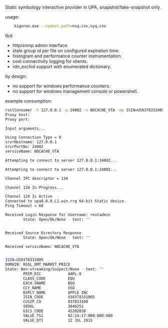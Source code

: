 Static symbology interactive provider in UPA, snapshot/fake-snapshot only.

usage:

```bash
	kigoron.exe --symbol-path=nsq.csv,nyq.csv
```

tbd:

 * http/snmp admin interface.
 * stale group id per file on configured expiration time.
 * histogram and performance counter instrumentation.
 * cool connectivity logging for clients.
 * rdn_exchid support with enumerated dictionary.

by design:

 * no support for windows performance counters.
 * no support for windows management console or powershell.

example consumption:

```bash
rsslConsumer -h 127.0.0.1 -p 24002 -s NOCACHE_VTA -mp ISIN=US0378331005
Proxy host:
Proxy port:

Input arguments...

Using Connection Type = 0
srvrHostname: 127.0.0.1
srvrPortNo: 24002
serviceName: NOCACHE_VTA

Attempting to connect to server 127.0.0.1:24002...

Attempting to connect to server 127.0.0.1:24002...

Channel IPC descriptor = 124

Channel 124 In Progress...

Channel 124 Is Active
Connected to upa8.0.0.L1.win.rrg 64-bit Static device.
Ping Timeout = 60

Received Login Response for Username: reutadmin
        State: Open/Ok/None - text: ""


Received Source Directory Response
        State: Open/Ok/None - text: ""

Received serviceName: NOCACHE_VTA


ISIN=US0378331005
DOMAIN: RSSL_DMT_MARKET_PRICE
State: Non-streaming/Suspect/None - text: ""
        PRIM_RIC            AAPL.O
        CLASS_CODE          EQU
        EXCH_SNAME          NSQ
        CCY_NAME            USD
        DSPLY_NAME          APPLE INC
        ISIN_CODE           US0378331005
        CUSIP_CD            037833100
        SEDOL               2046251
        GICS_CODE           45202030
        VALUE_TS1           02:24:17:000:000:000
        VALUE_DT1           12 JUL 2015
```
